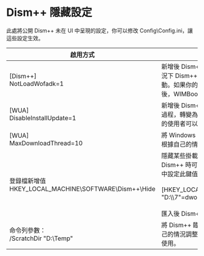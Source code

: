# Dism++ 隱藏設定
此處將公開 Dism++ 未在 UI 中呈現的設定，你可以修改 Config\\Config.ini，讓這些設定生效。

| 啟用方式 | 功能
| -------- | -------
|[Dism++]<br>NotLoadWofadk=1|新增後 Dism++ 將不會在啟動時載入 Wof 驅動，預設情況下 Dism++ 會在 Win 8 以上系統自動載入 Wof 驅動。如果你的環境比較特殊，可以開啟此選項。開啟後，WIMBoot 以及 Compact 相關功能可能會受限。
|[WUA]<br>DisableInstallUpdate=1|新增後 Dism++ 將跳過 Windows Update 中的更新安裝過程，轉變為只下載更新，如果單純需要收集更新檔案的使用者可以啟用此選項。
|[WUA]<br>MaxDownloadThread=10|將 Windows Update 同時下載數調整為 10，具體可以根據自己的情況調整，Dism++ 預設 10 個同時執行緒。
|登錄檔新增值<br>HKEY_LOCAL_MACHINE\SOFTWARE\Dism++\Hide|隱藏某些掛載映像，某些 PE 可能存在內建掛載點。啟動 Dism++ 時可能會讓使用者較為鬱悶。你可以在你的 PE 中設定此鍵值。<br><br>[HKEY_LOCAL_MACHINE\SOFTWARE\Dism++\Hide]<br>"D:\\\\7"=dword:00000000<br><br>匯入後 Dism++ 將預設不顯示 D:\\7 這個掛載映像
|命令列參數：<br> /ScratchDir "D:\\Temp"|將 Dism++ 臨時目錄調整為 D:\\Temp，具體可以根據自己的情況調整。預設臨時目錄可用空間不足時可以考慮使用。
